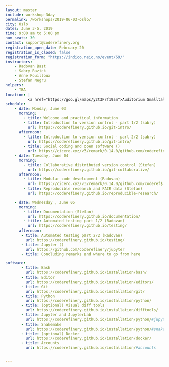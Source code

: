 ```yaml
---
layout: master
include: workshop-3day
permalink: /workshops/2019-06-03-oslo/
city: Oslo
dates: June 3-5, 2019
time: 9:00 am to 5:00 pm
num_seats: 30
contact: support@coderefinery.org
registration_open_date: February 20
registration_is_closed: false
registration_form: "https://indico.neic.no/event/69/"
instructors:
    - Radovan Bast
    - Sabry Razick
    - Anne Fouilloux
    - Stefan Negru
helpers:
    - TBA
location: |
          <a href="https://goo.gl/maps/y2t3Frf19sm">Auditorium Smalltalk</a>,  Ole-Johan Dahls hus.
schedule:
    - date: Monday, June 03
      morning:
        - title: Welcome and practical information
        - title: Introduction to version control - part 1/2 (sabry)
          url: https://coderefinery.github.io/git-intro/
      afternoon:
        - title: Introduction to version control - part 2/2 (sabry)
          url: https://coderefinery.github.io/git-intro/
        - title: Social coding and open software ()
          url: https://cicero.xyz/v3/remark/0.14.0/github.com/coderefinery/social-coding/2018-12-11-espoo/talk.md/
    - date: Tuesday, June 04
      morning:
        - title: Collaborative distributed version control (Stefan)
          url: https://coderefinery.github.io/git-collaborative/
      afternoon:
        - title: Modular code development (Radovan)
          url: https://cicero.xyz/v3/remark/0.14.0/github.com/coderef$
        - title: Reproducible research and FAIR data (Stefan)
          url: https://coderefinery.github.io/reproducible-research/

    - date: Wednesday , June 05
      morning:
        - title: Documentation (Stefan)
          url: https://coderefinery.github.io/documentation/
        - title: Automated testing part 1/2 (Radovan)
          url: https://coderefinery.github.io/testing/
      afternoon:
       - title: Automated testing part 2/2 (Radovan)
         url: https://coderefinery.github.io/testing/
       - title: Jupyter ()
         url: https://github.com/coderefinery/jupyter
       - title: Concluding remarks and where to go from here

software:
       - title: Bash
         url: https://coderefinery.github.io/installation/bash/
       - title: Editor
         url: https://coderefinery.github.io/installation/editors/
       - title: Git
         url: https://coderefinery.github.io/installation/git/
       - title: Python
         url: https://coderefinery.github.io/installation/python/
       - title: (optional) Visual diff tools
         url: https://coderefinery.github.io/installation/difftools/
       - title: Jupyter and JupyterLab
         url: https://coderefinery.github.io/installation/python/#jupyter
       - title: Snakemake
         url: https://coderefinery.github.io/installation/python/#snakemake
       - title: (optional) Docker
         url: https://coderefinery.github.io/installation/docker/
       - title: Accounts
         url: https://coderefinery.github.io/installation/#accounts


---
```

